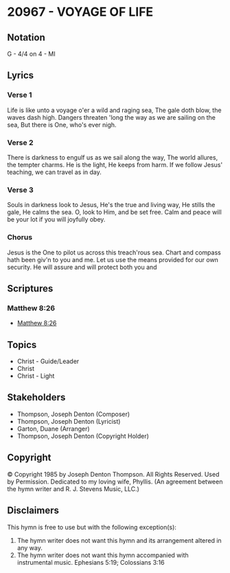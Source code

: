 # 20967 - VOYAGE OF LIFE

## Notation

G - 4/4 on 4 - MI

## Lyrics

### Verse 1

Life is like unto a voyage o'er a wild and raging sea, The gale doth blow, the waves dash high. Dangers threaten 'long the way as we are sailing on the sea, But there is One, who's ever nigh.

### Verse 2

There is darkness to engulf us as we sail along the way, The world allures, the tempter charms. He is the light, He keeps from harm. If we follow Jesus' teaching, we can travel as in day.

### Verse 3

Souls in darkness look to Jesus, He's the true and living way,  He stills the gale, He calms the sea. O, look to Him, and be set free. Calm and peace will be your lot if you will joyfully obey.


### Chorus

Jesus is the One to pilot us across this treach'rous sea. Chart and compass hath been giv'n to you and me. Let us use the means provided for our own security. He will assure and will protect both you and


## Scriptures

### Matthew 8:26

- [Matthew 8:26](https://www.biblegateway.com/passage/?search=Matthew%208%3A26)


## Topics

- Christ - Guide/Leader
- Christ
- Christ - Light

## Stakeholders

- Thompson, Joseph Denton (Composer)
- Thompson, Joseph Denton (Lyricist)
- Garton, Duane (Arranger)
- Thompson, Joseph Denton (Copyright Holder)

## Copyright

© Copyright 1985 by Joseph Denton Thompson. All Rights Reserved. Used by Permission. Dedicated to my loving wife, Phyllis.
(An agreement between the hymn writer and R. J. Stevens Music, LLC.)

## Disclaimers

This hymn is free to use but with the following exception(s):
1. The hymn writer does not want this hymn and its arrangement altered in any way.
2. The hymn writer does not want this hymn accompanied with instrumental music.
Ephesians 5:19; Colossians 3:16

